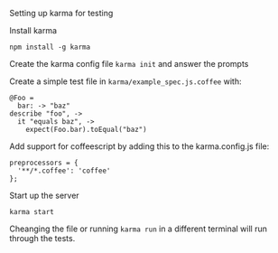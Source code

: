 Setting up karma for testing

Install karma

    npm install -g karma

Create the karma config file `karma init` and answer the prompts

Create a simple test file in `karma/example_spec.js.coffee` with:

    @Foo =
      bar: -> "baz"
    describe "foo", ->
      it "equals baz", ->
        expect(Foo.bar).toEqual("baz")

Add support for coffeescript by adding this to the karma.config.js file:

    preprocessors = {
      '**/*.coffee': 'coffee'
    };

Start up the server

    karma start

Cheanging the file or running `karma run` in a different terminal will run through the tests.
